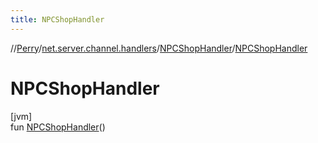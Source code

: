 ```yaml
---
title: NPCShopHandler
---
```

//[Perry](../../../index.html)/[net.server.channel.handlers](../index.html)/[NPCShopHandler](index.html)/[NPCShopHandler](-n-p-c-shop-handler.html)



# NPCShopHandler



[jvm]\
fun [NPCShopHandler](-n-p-c-shop-handler.html)()




